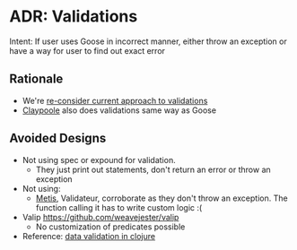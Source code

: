 ADR: Validations
=============

Intent: If user uses Goose in incorrect manner, either throw an exception or have a way for user to find out exact error

Rationale
---------

- We're [re-consider current approach to validations](https://github.com/nilenso/goose/issues/23)
- [Claypoole](https://github.com/clj-commons/claypoole) also does validations same way as Goose

Avoided Designs
---------

- Not using spec or expound for validation. 
  - They just print out statements, don't return an error or throw an exception
- Not using:
  - [Metis](https://github.com/mylesmegyesi/metis), Validateur, corroborate as they don't throw an exception. The function calling it has to write custom logic :(
- Valip https://github.com/weavejester/valip
  - No customization of predicates possible
- Reference: [data validation in clojure](https://8thlight.com/blog/myles-megyesi/2012/10/16/data-validation-in-clojure.html)
